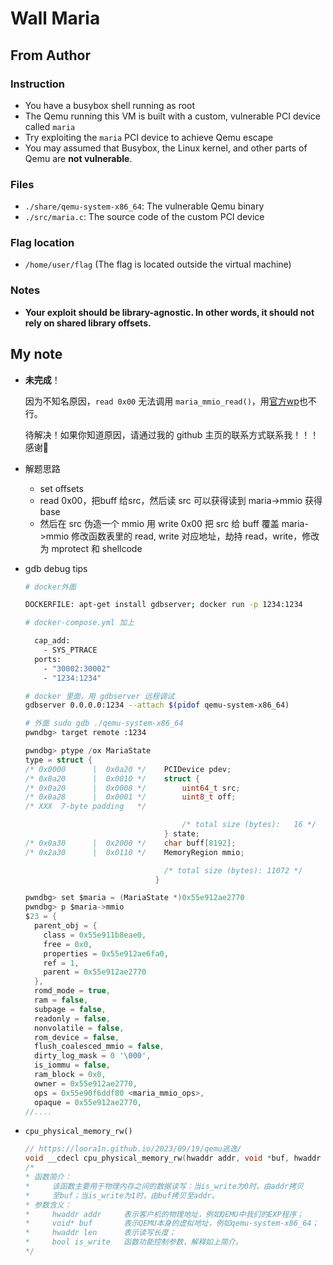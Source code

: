 # Wall Maria

## From Author

### Instruction

- You have a busybox shell running as root
- The Qemu running this VM is built with a custom, vulnerable PCI device called `maria`
- Try exploiting the `maria` PCI device to achieve Qemu escape
- You may assumed that Busybox, the Linux kernel, and other parts of Qemu are **not vulnerable**.

### Files

- `./share/qemu-system-x86_64`: The vulnerable Qemu binary
- `./src/maria.c`: The source code of the custom PCI device

### Flag location

- `/home/user/flag` (The flag is located outside the virtual machine)

### Notes

- **Your exploit should be library-agnostic. In other words, it should not rely on shared library offsets.**

## My note

- **未完成**！

  因为不知名原因，`read 0x00` 无法调用 `maria_mmio_read()`，用<a href="https://github.com/wxrdnx/HITCON-2023-Challenges/blob/main/wall-maria/solution/exploit.c">官方wp</a>也不行。

  待解决！如果你知道原因，请通过我的 github 主页的联系方式联系我！！！感谢🙏

- 解题思路

  - set offsets
  - read 0x00，把buff 给src，然后读 src 可以获得读到 maria->mmio 获得 base
  - 然后在 src 伪造一个 mmio 用 write 0x00 把 src 给 buff 覆盖 maria->mmio 修改函数表里的 read, write 对应地址，劫持 read，write，修改为 mprotect 和 shellcode

- gdb debug tips

  ```bash
  # docker外面

  DOCKERFILE: apt-get install gdbserver; docker run -p 1234:1234

  # docker-compose.yml 加上

    cap_add:
      - SYS_PTRACE
    ports:
      - "30002:30002"
      - "1234:1234"

  # docker 里面，用 gdbserver 远程调试
  gdbserver 0.0.0.0:1234 --attach $(pidof qemu-system-x86_64)

  # 外面 sudo gdb ./qemu-system-x86_64
  pwndbg> target remote :1234
  ```

  ```c
  pwndbg> ptype /ox MariaState
  type = struct {
  /* 0x0000      |  0x0a20 */    PCIDevice pdev;
  /* 0x0a20      |  0x0010 */    struct {
  /* 0x0a20      |  0x0008 */        uint64_t src;
  /* 0x0a28      |  0x0001 */        uint8_t off;
  /* XXX  7-byte padding   */

                                     /* total size (bytes):   16 */
                                 } state;
  /* 0x0a30      |  0x2000 */    char buff[8192];
  /* 0x2a30      |  0x0110 */    MemoryRegion mmio;

                                 /* total size (bytes): 11072 */
                               }
  ```

  ```c
  pwndbg> set $maria = (MariaState *)0x55e912ae2770
  pwndbg> p $maria->mmio
  $23 = {
    parent_obj = {
      class = 0x55e911b8eae0,
      free = 0x0,
      properties = 0x55e912ae6fa0,
      ref = 1,
      parent = 0x55e912ae2770
    },
    romd_mode = true,
    ram = false,
    subpage = false,
    readonly = false,
    nonvolatile = false,
    rom_device = false,
    flush_coalesced_mmio = false,
    dirty_log_mask = 0 '\000',
    is_iommu = false,
    ram_block = 0x0,
    owner = 0x55e912ae2770,
    ops = 0x55e90f6ddf80 <maria_mmio_ops>,
    opaque = 0x55e912ae2770,
  //....
  ```

- `cpu_physical_memory_rw()`
 
  ```c 
  // https://loora1n.github.io/2023/09/19/qemu逃逸/
  void __cdecl cpu_physical_memory_rw(hwaddr addr, void *buf, hwaddr len, bool is_write) {};
  /*
  *	函数简介：
  *		该函数主要用于物理内存之间的数据读写：当is_write为0时，由addr拷贝
  *		至buf；当is_write为1时，由buf拷贝至addr。
  *	参数含义：
  *		hwaddr addr 	表示客户机的物理地址，例如QEMU中我们的EXP程序；
  *		void* buf 		表示QEMU本身的虚拟地址，例如qemu-system-x86_64；
  *		hwaddr len		表示读写长度；
  *		bool is_write	函数功能控制参数，解释如上简介。
  */
  ```

